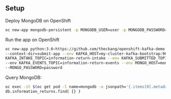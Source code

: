 ## Setup

Deploy MongoDB on OpenShift

```bash
oc new-app mongodb-persistent -p MONGODB_USER=user -p MONGODB_PASSWORD=password -p MONGODB_DATABASE=testdb
```

Run the app on OpenShift

```bash
oc new-app python:3.6~https://github.com/theckang/openshift-kafka-demo --name submit-app \
--context-dir=submit-app --env KAFKA_HOST=my-cluster-kafka-bootstrap:9092 --env \
KAFKA_INTAKE_TOPIC=information-return-intake --env KAFKA_SUBMITTED_TOPIC=information-return-submitted \
--env KAFKA_EVENTS_TOPIC=information-return-events --env MONGO_HOST=mongodb --env MONGO_USER=user \
--MONGO_PASSWORD=password
```

Query MongoDB:

```bash
oc exec -it $(oc get pod -l name=mongodb -o jsonpath='{.items[0].metadata.name}') -- mongo -u user -p password testdb
db.information_returns.find( {} )
```